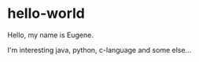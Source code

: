 # hello-world

Hello, my name is Eugene.

I'm interesting java, python, c-language and some else...
